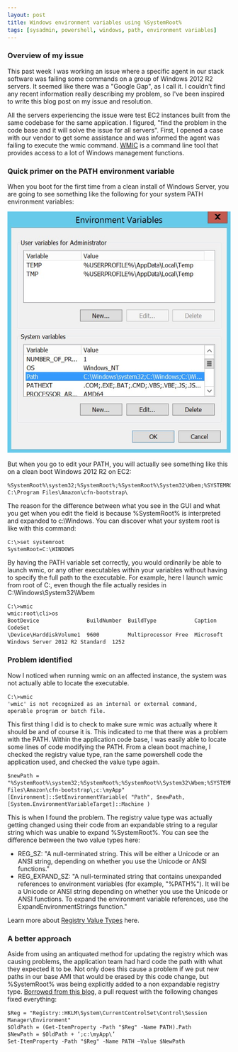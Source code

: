 ```yaml
---
layout: post
title: Windows environment variables using %SystemRoot%
tags: [sysadmin, powershell, windows, path, environment variables]
---
```


### Overview of my issue

This past week I was working an issue where a specific agent in our stack software was failing some commands on a group of Windows 2012 R2 servers. It seemed like there was a "Google Gap", as I call it. I couldn't find any recent information really describing my problem, so I've been inspired to write this blog post on my issue and resolution.

All the servers experiencing the issue were test EC2 instances built from the same codebase for the same application. I figured, "find the problem in the code base and it will solve the issue for all servers". First, I opened a case with our vendor to get some assistance and was informed the agent was failing to execute the wmic command. [WMIC](https://technet.microsoft.com/en-us/library/cc181088.aspx) is a command line tool that provides access to a lot of Windows management functions.

### Quick primer on the PATH environment variable

When you boot for the first time from a clean install of Windows Server, you are going to see something like the following for your system PATH environment variables:

![](\img\Windows-Environment-Variables-using-SystemRoot\path-variables.jpg)

But when you go to edit your PATH, you will actually see something like this on a clean boot Windows 2012 R2 on EC2:
```
%SystemRoot%\system32;%SystemRoot%;%SystemRoot%\System32\Wbem;%SYSTEMROOT%\System32\WindowsPowerShell\v1.0\; C:\Program Files\Amazon\cfn-bootstrap\
```

The reason for the difference between what you see in the GUI and what you get when you edit the field is because %SystemRoot% is interpreted and expanded to c:\\Windows. You can discover what your system root is like with this command:

```
C:\>set systemroot
SystemRoot=C:\WINDOWS
```

By having the PATH variable set correctly, you would ordinarily be able to launch wmic, or any other executables within your variables without having to specify the full path to the executable. For example, here I launch wmic from root of C:, even though the file actually resides in C:\\Windows\\System32\\Wbem

```
C:\>wmic
wmic:root\cli>os
BootDevice               BuildNumber  BuildType            Caption                                    CodeSet
\Device\HarddiskVolume1  9600         Multiprocessor Free  Microsoft Windows Server 2012 R2 Standard  1252
```

### Problem identified

Now I noticed when running wmic on an affected instance, the system was not actually able to locate the executable.

```
C:\>wmic
'wmic' is not recognized as an internal or external command,
operable program or batch file.
```
This first thing I did is to check to make sure wmic was actually where it should be and of course it is. This indicated to me that there was a problem with the PATH. Within the application code base, I was easily able to locate some lines of code modifying the PATH. From a clean boot machine, I checked the registry value type, ran the same powershell code the application used, and checked the value type again.

```
$newPath = "%SystemRoot%\system32;%SystemRoot%;%SystemRoot%\System32\Wbem;%SYSTEMROOT%\System32\WindowsPowerShell\v1.0\;C:\Program Files\Amazon\cfn-bootstrap\;c:\myApp"
[Environment]::SetEnvironmentVariable( "Path", $newPath, [System.EnvironmentVariableTarget]::Machine )
```

This is when I found the problem. The registry value type was actually getting changed using their code from an expandable string to a regular string which was unable to expand %SystemRoot%. You can see the difference between the two value types here:

* REG_SZ: "A null-terminated string. This will be either a Unicode or an ANSI string, depending on whether you use the Unicode or ANSI functions."
* REG_EXPAND_SZ: "A null-terminated string that contains unexpanded references to environment variables (for example, "%PATH%"). It will be a Unicode or ANSI string depending on whether you use the Unicode or ANSI functions. To expand the environment variable references, use the ExpandEnvironmentStrings function."

Learn more about [Registry Value Types](https://msdn.microsoft.com/en-us/library/windows/desktop/ms724884%28v=vs.85%29.aspx?f=255&MSPPError=-2147217396) here.

### A better approach

Aside from using an antiquated method for updating the registry which was causing problems, the application team had hard code the path with what they expected it to be. Not only does this cause a problem if we put new paths in our base AMI that would be erased by this code change, but %SystemRoot% was being explicitly added to a non expandable registry type. [Borrowed from this blog](http://www.computerperformance.co.uk/powershell/powershell_env_path.htm), a pull request with the following changes fixed everything:

```
$Reg = "Registry::HKLM\System\CurrentControlSet\Control\Session Manager\Environment"
$OldPath = (Get-ItemProperty -Path "$Reg" -Name PATH).Path
$NewPath = $OldPath + ’;c:\myApp\’
Set-ItemProperty -Path "$Reg" -Name PATH –Value $NewPath
```
